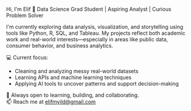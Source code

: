 Hi, I'm Elif
📍 Data Science Grad Student | Aspiring Analyst | Curious Problem Solver  

I'm currently exploring data analysis, visualization, and storytelling using tools like Python, R, SQL, and Tableau. My projects reflect both academic work and real-world interests—especially in areas like public data, consumer behavior, and business analytics.

💻 Current focus:
- Cleaning and analyzing messy real-world datasets  
- Learning APIs and machine learning techniques  
- Applying AI tools to uncover patterns and support decision-making  

🔎 Always open to learning, building, and collaborating.  
📫 Reach me at elifmyild@gmail.com
